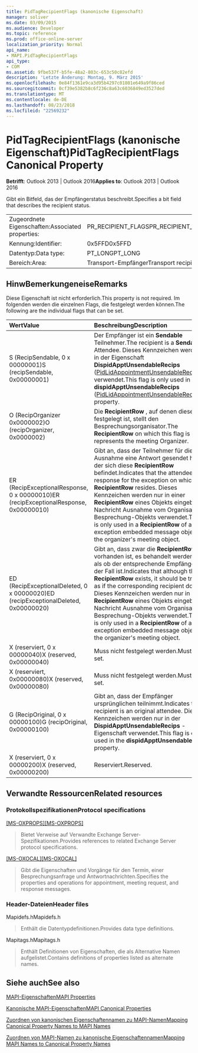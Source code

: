 ```yaml
---
title: PidTagRecipientFlags (kanonische Eigenschaft)
manager: soliver
ms.date: 03/09/2015
ms.audience: Developer
ms.topic: reference
ms.prod: office-online-server
localization_priority: Normal
api_name:
- MAPI.PidTagRecipientFlags
api_type:
- COM
ms.assetid: 9fbe537f-b5fe-48a2-803c-653c50c82efd
description: 'Letzte Änderung: Montag, 9. März 2015'
ms.openlocfilehash: 0e84f1361e9ca3d95b4297c01801e649a9f86ced
ms.sourcegitcommit: 0cf39e5382b8c6f236c8a63c6036849ed3527ded
ms.translationtype: MT
ms.contentlocale: de-DE
ms.lasthandoff: 08/23/2018
ms.locfileid: "22569232"
---
```

# <a name="pidtagrecipientflags-canonical-property"></a><span data-ttu-id="f276a-103">PidTagRecipientFlags (kanonische Eigenschaft)</span><span class="sxs-lookup"><span data-stu-id="f276a-103">PidTagRecipientFlags Canonical Property</span></span>

  
  
<span data-ttu-id="f276a-104">**Betrifft**: Outlook 2013 | Outlook 2016</span><span class="sxs-lookup"><span data-stu-id="f276a-104">**Applies to**: Outlook 2013 | Outlook 2016</span></span> 
  
<span data-ttu-id="f276a-105">Gibt ein Bitfeld, das der Empfängerstatus beschreibt.</span><span class="sxs-lookup"><span data-stu-id="f276a-105">Specifies a bit field that describes the recipient status.</span></span>
  
|||
|:-----|:-----|
|<span data-ttu-id="f276a-106">Zugeordnete Eigenschaften:</span><span class="sxs-lookup"><span data-stu-id="f276a-106">Associated properties:</span></span>  <br/> |<span data-ttu-id="f276a-107">PR_RECIPIENT_FLAGS</span><span class="sxs-lookup"><span data-stu-id="f276a-107">PR_RECIPIENT_FLAGS</span></span>  <br/> |
|<span data-ttu-id="f276a-108">Kennung:</span><span class="sxs-lookup"><span data-stu-id="f276a-108">Identifier:</span></span>  <br/> |<span data-ttu-id="f276a-109">0x5FFD</span><span class="sxs-lookup"><span data-stu-id="f276a-109">0x5FFD</span></span>  <br/> |
|<span data-ttu-id="f276a-110">Datentyp:</span><span class="sxs-lookup"><span data-stu-id="f276a-110">Data type:</span></span>  <br/> |<span data-ttu-id="f276a-111">PT_LONG</span><span class="sxs-lookup"><span data-stu-id="f276a-111">PT_LONG</span></span>  <br/> |
|<span data-ttu-id="f276a-112">Bereich:</span><span class="sxs-lookup"><span data-stu-id="f276a-112">Area:</span></span>  <br/> |<span data-ttu-id="f276a-113">Transport-Empfänger</span><span class="sxs-lookup"><span data-stu-id="f276a-113">Transport recipient</span></span>  <br/> |
   
## <a name="remarks"></a><span data-ttu-id="f276a-114">HinwBemerkungeneise</span><span class="sxs-lookup"><span data-stu-id="f276a-114">Remarks</span></span>

<span data-ttu-id="f276a-115">Diese Eigenschaft ist nicht erforderlich.</span><span class="sxs-lookup"><span data-stu-id="f276a-115">This property is not required.</span></span> <span data-ttu-id="f276a-116">Im folgenden werden die einzelnen Flags, die festgelegt werden können.</span><span class="sxs-lookup"><span data-stu-id="f276a-116">The following are the individual flags that can be set.</span></span>
  
|<span data-ttu-id="f276a-117">**Wert**</span><span class="sxs-lookup"><span data-stu-id="f276a-117">**Value**</span></span>|<span data-ttu-id="f276a-118">**Beschreibung**</span><span class="sxs-lookup"><span data-stu-id="f276a-118">**Description**</span></span>|
|:-----|:-----|
|<span data-ttu-id="f276a-119">S (RecipSendable, 0 x 00000001)</span><span class="sxs-lookup"><span data-stu-id="f276a-119">S (recipSendable, 0x00000001)</span></span>  <br/> |<span data-ttu-id="f276a-120">Der Empfänger ist ein **Sendable** Teilnehmer.</span><span class="sxs-lookup"><span data-stu-id="f276a-120">The recipient is a **Sendable** Attendee.</span></span> <span data-ttu-id="f276a-121">Dieses Kennzeichen werden nur in der Eigenschaft **DispidApptUnsendableRecips** ([PidLidAppointmentUnsendableRecipients](pidlidappointmentunsendablerecipients-canonical-property.md)) verwendet.</span><span class="sxs-lookup"><span data-stu-id="f276a-121">This flag is only used in the **dispidApptUnsendableRecips** ([PidLidAppointmentUnsendableRecipients](pidlidappointmentunsendablerecipients-canonical-property.md)) property.</span></span>  <br/> |
|<span data-ttu-id="f276a-122">O (RecipOrganizer 0x0000002)</span><span class="sxs-lookup"><span data-stu-id="f276a-122">O (recipOrganizer, 0x0000002)</span></span>  <br/> |<span data-ttu-id="f276a-123">Die **RecipientRow** , auf denen dieses Flag festgelegt ist, stellt den Besprechungsorganisator.</span><span class="sxs-lookup"><span data-stu-id="f276a-123">The **RecipientRow** on which this flag is set represents the meeting Organizer.</span></span>  <br/> |
|<span data-ttu-id="f276a-124">ER (RecipExceptionalResponse, 0 x 00000010)</span><span class="sxs-lookup"><span data-stu-id="f276a-124">ER (recipExceptionalResponse, 0x00000010)</span></span>  <br/> |<span data-ttu-id="f276a-125">Gibt an, dass der Teilnehmer für die Ausnahme eine Antwort gesendet hat in der sich diese **RecipientRow** befindet.</span><span class="sxs-lookup"><span data-stu-id="f276a-125">Indicates that the attendee gave a response for the exception on which this **RecipientRow** resides.</span></span> <span data-ttu-id="f276a-126">Dieses Kennzeichen werden nur in einer **RecipientRow** eines Objekts eingebettete Nachricht Ausnahme vom Organisator der Besprechung-Objekts verwendet.</span><span class="sxs-lookup"><span data-stu-id="f276a-126">This flag is only used in a **RecipientRow** of an exception embedded message object of the organizer's meeting object.</span></span>  <br/> |
|<span data-ttu-id="f276a-127">ED (RecipExceptionalDeleted, 0 x 00000020)</span><span class="sxs-lookup"><span data-stu-id="f276a-127">ED (recipExceptionalDeleted, 0x00000020)</span></span>  <br/> |<span data-ttu-id="f276a-128">Gibt an, dass zwar die **RecipientRow** vorhanden ist, es behandelt werden soll, als ob der entsprechende Empfänger nicht der Fall ist.</span><span class="sxs-lookup"><span data-stu-id="f276a-128">Indicates that although the **RecipientRow** exists, it should be treated as if the corresponding recipient does not.</span></span> <span data-ttu-id="f276a-129">Dieses Kennzeichen werden nur in einer **RecipientRow** eines Objekts eingebettete Nachricht Ausnahme vom Organisator der Besprechung-Objekts verwendet.</span><span class="sxs-lookup"><span data-stu-id="f276a-129">This flag is only used in a **RecipientRow** of an exception embedded message object of the organizer's meeting object.</span></span>  <br/> |
|<span data-ttu-id="f276a-130">X (reserviert, 0 x 00000040)</span><span class="sxs-lookup"><span data-stu-id="f276a-130">X (reserved, 0x00000040)</span></span>  <br/> |<span data-ttu-id="f276a-131">Muss nicht festgelegt werden.</span><span class="sxs-lookup"><span data-stu-id="f276a-131">Must not be set.</span></span>  <br/> |
|<span data-ttu-id="f276a-132">X (reserviert, 0x00000080)</span><span class="sxs-lookup"><span data-stu-id="f276a-132">X (reserved, 0x00000080)</span></span>  <br/> |<span data-ttu-id="f276a-133">Muss nicht festgelegt werden.</span><span class="sxs-lookup"><span data-stu-id="f276a-133">Must not be set.</span></span>  <br/> |
|<span data-ttu-id="f276a-134">G (RecipOriginal, 0 x 00000100)</span><span class="sxs-lookup"><span data-stu-id="f276a-134">G (recipOriginal, 0x00000100)</span></span>  <br/> |<span data-ttu-id="f276a-135">Gibt an, dass der Empfänger ursprünglichen teilnimmt.</span><span class="sxs-lookup"><span data-stu-id="f276a-135">Indicates the recipient is an original attendee.</span></span> <span data-ttu-id="f276a-136">Dieses Kennzeichen werden nur in der **DispidApptUnsendableRecips** -Eigenschaft verwendet.</span><span class="sxs-lookup"><span data-stu-id="f276a-136">This flag is only used in the **dispidApptUnsendableRecips** property.</span></span>  <br/> |
|<span data-ttu-id="f276a-137">X (reserviert, 0 x 00000200)</span><span class="sxs-lookup"><span data-stu-id="f276a-137">X (reserved, 0x00000200)</span></span>  <br/> |<span data-ttu-id="f276a-138">Reserviert.</span><span class="sxs-lookup"><span data-stu-id="f276a-138">Reserved.</span></span>  <br/> |
   
## <a name="related-resources"></a><span data-ttu-id="f276a-139">Verwandte Ressourcen</span><span class="sxs-lookup"><span data-stu-id="f276a-139">Related resources</span></span>

### <a name="protocol-specifications"></a><span data-ttu-id="f276a-140">Protokollspezifikationen</span><span class="sxs-lookup"><span data-stu-id="f276a-140">Protocol specifications</span></span>

<span data-ttu-id="f276a-141">[[MS-OXPROPS]](http://msdn.microsoft.com/library/f6ab1613-aefe-447d-a49c-18217230b148%28Office.15%29.aspx)</span><span class="sxs-lookup"><span data-stu-id="f276a-141">[[MS-OXPROPS]](http://msdn.microsoft.com/library/f6ab1613-aefe-447d-a49c-18217230b148%28Office.15%29.aspx)</span></span>
  
> <span data-ttu-id="f276a-142">Bietet Verweise auf Verwandte Exchange Server-Spezifikationen.</span><span class="sxs-lookup"><span data-stu-id="f276a-142">Provides references to related Exchange Server protocol specifications.</span></span>
    
<span data-ttu-id="f276a-143">[[MS-OXOCAL]](http://msdn.microsoft.com/library/09861fde-c8e4-4028-9346-e7c214cfdba1%28Office.15%29.aspx)</span><span class="sxs-lookup"><span data-stu-id="f276a-143">[[MS-OXOCAL]](http://msdn.microsoft.com/library/09861fde-c8e4-4028-9346-e7c214cfdba1%28Office.15%29.aspx)</span></span>
  
> <span data-ttu-id="f276a-144">Gibt die Eigenschaften und Vorgänge für den Termin, einer Besprechungsanfrage und Antwortnachrichten.</span><span class="sxs-lookup"><span data-stu-id="f276a-144">Specifies the properties and operations for appointment, meeting request, and response messages.</span></span>
    
### <a name="header-files"></a><span data-ttu-id="f276a-145">Header-Dateien</span><span class="sxs-lookup"><span data-stu-id="f276a-145">Header files</span></span>

<span data-ttu-id="f276a-146">Mapidefs.h</span><span class="sxs-lookup"><span data-stu-id="f276a-146">Mapidefs.h</span></span>
  
> <span data-ttu-id="f276a-147">Enthält die Datentypdefinitionen.</span><span class="sxs-lookup"><span data-stu-id="f276a-147">Provides data type definitions.</span></span>
    
<span data-ttu-id="f276a-148">Mapitags.h</span><span class="sxs-lookup"><span data-stu-id="f276a-148">Mapitags.h</span></span>
  
> <span data-ttu-id="f276a-149">Enthält Definitionen von Eigenschaften, die als Alternative Namen aufgelistet.</span><span class="sxs-lookup"><span data-stu-id="f276a-149">Contains definitions of properties listed as alternate names.</span></span>
    
## <a name="see-also"></a><span data-ttu-id="f276a-150">Siehe auch</span><span class="sxs-lookup"><span data-stu-id="f276a-150">See also</span></span>



[<span data-ttu-id="f276a-151">MAPI-Eigenschaften</span><span class="sxs-lookup"><span data-stu-id="f276a-151">MAPI Properties</span></span>](mapi-properties.md)
  
[<span data-ttu-id="f276a-152">Kanonische MAPI-Eigenschaften</span><span class="sxs-lookup"><span data-stu-id="f276a-152">MAPI Canonical Properties</span></span>](mapi-canonical-properties.md)
  
[<span data-ttu-id="f276a-153">Zuordnen von kanonischen Eigenschaftennamen zu MAPI-Namen</span><span class="sxs-lookup"><span data-stu-id="f276a-153">Mapping Canonical Property Names to MAPI Names</span></span>](mapping-canonical-property-names-to-mapi-names.md)
  
[<span data-ttu-id="f276a-154">Zuordnen von MAPI-Namen zu kanonische Eigenschaftennamen</span><span class="sxs-lookup"><span data-stu-id="f276a-154">Mapping MAPI Names to Canonical Property Names</span></span>](mapping-mapi-names-to-canonical-property-names.md)

